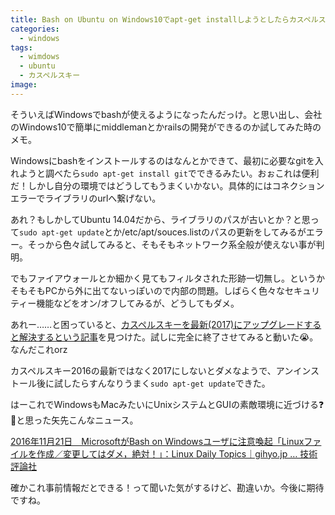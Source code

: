 ```yaml
---
title: Bash on Ubuntu on Windows10でapt-get installしようとしたらカスペルスキー(2016)が原因でエラーがでた話
categories:
  - windows
tags:
  - wimdows
  - ubuntu
  - カスペルスキー
image:
---
```

そういえばWindowsでbashが使えるようになったんだっけ。と思い出し、会社のWindows10で簡単にmiddlemanとかrailsの開発ができるのか試してみた時のメモ。

<!--more-->

Windowsにbashをインストールするのはなんとかできて、最初に必要なgitを入れようと調べたら`sudo apt-get install git`でできるみたい。おぉこれは便利だ！しかし自分の環境ではどうしてもうまくいかない。具体的にはコネクションエラーでライブラリのurlへ繋げない。

あれ？もしかしてUbuntu 14.04だから、ライブラリのパスが古いとか？と思って`sudo apt-get update`とか/etc/apt/souces.listのパスの更新をしてみるがエラー。そっから色々試してみると、そもそもネットワーク系全般が使えない事が判明。

でもファイアウォールとか細かく見てもフィルタされた形跡一切無し。というかそもそもPCから外に出てないっぽいので内部の問題。しばらく色々なセキュリティー機能などをオン/オフしてみるが、どうしてもダメ。

あれー……と困っていると、[カスペルスキーを最新(2017)にアップグレードすると解決するという記事](//yuo1989.hatenadiary.com/entry/2016/08/08/013341)を見つけた。試しに完全に終了させてみると動いた😭。なんだこれorz

カスペルスキー2016の最新ではなく2017にしないとダメなようで、アンインストール後に試したらすんなりうまく`sudo apt-get update`できた。

はーこれでWindowsもMacみたいにUnixシステムとGUIの素敵環境に近づける❓💓と思った矢先こんなニュース。

[2016年11月21日　MicrosoftがBash on Windowsユーザに注意喚起「Linuxファイルを作成／変更してはダメ，絶対！」：Linux Daily Topics｜gihyo.jp … 技術評論社](//gihyo.jp/admin/clip/01/linux_dt/201611/21)

確かこれ事前情報だとできる！って聞いた気がするけど、勘違いか。今後に期待ですね。
